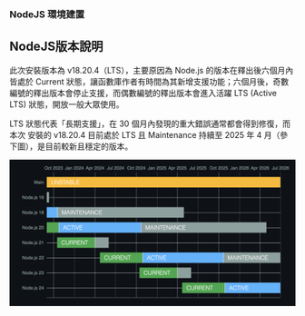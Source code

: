### NodeJS 環境建置 

## NodeJS版本說明    

此次安裝版本為 v18.20.4（LTS），主要原因為 Node.js 的版本在釋出後六個月內皆處於 Current 狀態，讓函數庫作者有時間為其新增支援功能；六個月後，奇數編號的釋出版本會停止支援，而偶數編號的釋出版本會進入活躍 LTS (Active LTS) 狀態，開放一般大眾使用。         
     
LTS 狀態代表「長期支援」，在 30 個月內發現的重大錯誤通常都會得到修復，而本次  安裝的 v18.20.4 目前處於 LTS 且 Maintenance 持續至 2025 年 4 月（參下圖），是目前較新且穩定的版本。

![NodeJS近期版本](../img/NodeJS-version.png "NodeJS-version")    

